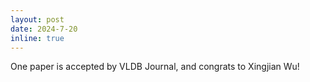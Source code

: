 ```yaml
---
layout: post
date: 2024-7-20
inline: true
---
```


One paper is accepted by VLDB Journal, and congrats to Xingjian Wu! 
